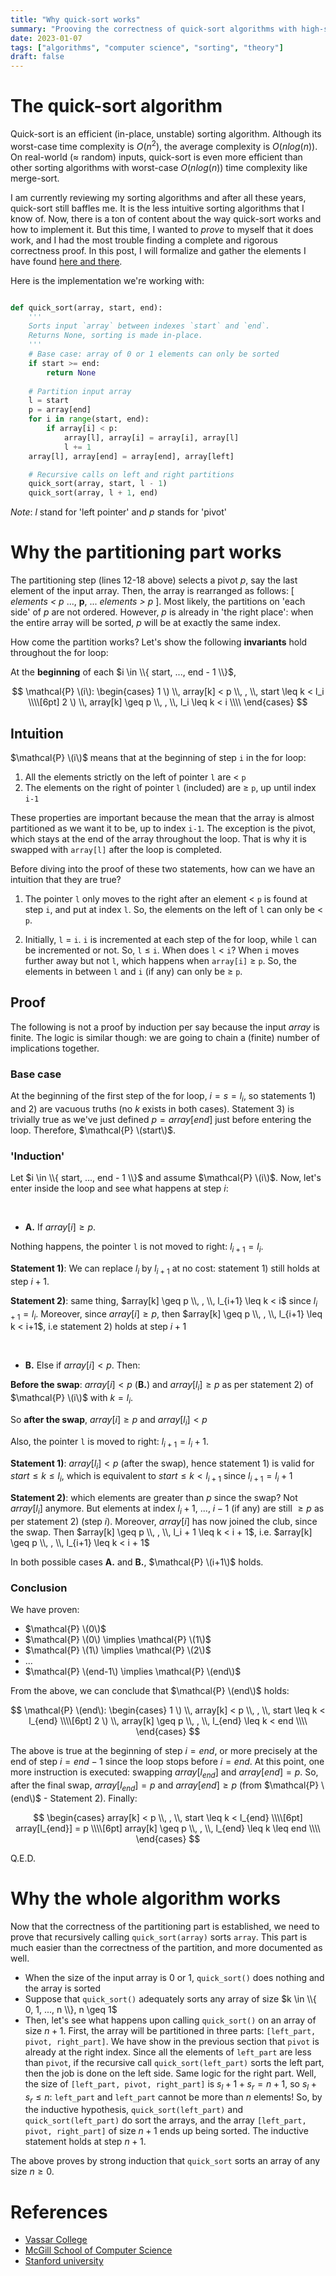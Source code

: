 ```yaml
---
title: "Why quick-sort works"
summary: "Prooving the correctness of quick-sort algorithms with high-school maths."
date: 2023-01-07
tags: ["algorithms", "computer science", "sorting", "theory"]
draft: false
---
```


# The quick-sort algorithm

Quick-sort is an efficient (in-place, unstable) sorting algorithm. Although its worst-case time complexity is $O(n^{2})$, the average complexity is $O(nlog(n))$. On real-world (≈ random) inputs, quick-sort is even more efficient than other sorting algorithms with worst-case $O(nlog(n))$ time complexity like merge-sort.

I am currently reviewing my sorting algorithms and after all these years, quick-sort still baffles me. It is the less intuitive sorting algorithms that I know of. Now, there is a ton of content about the way quick-sort works and how to implement it. But this time, I wanted to *prove* to myself that it does work, and I had the most trouble finding a complete and rigorous correctness proof. In this post, I will formalize and gather the elements I have found [here and there](#references).

Here is the implementation we're working with:

```python

def quick_sort(array, start, end):
    '''
    Sorts input `array` between indexes `start` and `end`.
    Returns None, sorting is made in-place.
    '''
    # Base case: array of 0 or 1 elements can only be sorted
    if start >= end:
        return None
    
    # Partition input array
    l = start
    p = array[end]
    for i in range(start, end):
        if array[i] < p:
            array[l], array[i] = array[i], array[l]
            l += 1
    array[l], array[end] = array[end], array[left]

    # Recursive calls on left and right partitions
    quick_sort(array, start, l - 1)
    quick_sort(array, l + 1, end)

```

*Note*: *l* stand for 'left pointer' and *p* stands for 'pivot'

# Why the partitioning part works

The partitioning step (lines 12-18 above) selects a pivot *p*, say the last element of the input array. Then, the array is rearranged as follows: [ *elements < p* ..., **p**, ... *elements > p* ]. Most likely, the partitions on 'each side' of *p* are not ordered. However, *p* is already in 'the right place': when the entire array will be sorted, *p* will be at exactly the same index.

How come the partition works? Let's show the following **invariants** hold throughout the for loop:

At the **beginning** of each $i \in \\{ start, ..., end - 1 \\}$,

$$
\mathcal{P} \(i\): 
\begin{cases}
1 \) \\, array[k] < p \\, , \\, start \leq k < l_i \\\\[6pt]
2 \) \\, array[k] \geq p \\, , \\, l_i \leq k < i \\\\
\end{cases}
$$

## Intuition

$\mathcal{P} \(i\)$ means that at the beginning of step ```i``` in the for loop:

1) All the elements strictly on the left of pointer ```l``` are < ```p```
2) The elements on the right of pointer ```l``` (included) are ≥ ```p```, up until index ```i-1```

These properties are important because the mean that the array is almost partitioned as we want it to be, up to index ```i-1```. The exception is the pivot, which stays at the end of the array throughout the loop. That is why it is swapped with ```array[l]``` after the loop is completed.

Before diving into the proof of these two statements, how can we have an intuition that they are true?

1) The pointer ```l``` only moves to the right after an element < ```p``` is found at step ```i```, and put at index ```l```. So, the elements on the left of ```l``` can only be < ```p```.

2) Initially, ```l``` = ```i```. ```i``` is incremented at each step of the for loop, while ```l``` can be incremented or not. So, ```l``` ≤ ```i```. When does ```l``` < ```i```? When ```i``` moves further away but not ```l```, which happens when ```array[i]``` ≥ ```p```. So, the elements in between ```l``` and ```i``` (if any) can only be ≥ ```p```.

## Proof

The following is not a proof by induction per say because the input *array* is finite. The logic is similar though: we are going to chain a (finite) number of implications together.

### Base case

At the beginning of the first step of the for loop, $i = s = l_i$, so statements 1) and 2) are vacuous truths (no $k$ exists in both cases). Statement 3) is trivially true as we've just defined $p=array[end]$ just before entering the loop. Therefore, $\mathcal{P} \(start\)$.

### 'Induction'

Let $i \in \\{ start, ..., end - 1 \\}$ and assume $\mathcal{P} \(i\)$. Now, let's enter inside the loop and see what happens at step $i$:

&nbsp;

* **A.** If $array[i] \geq p$.

Nothing happens, the pointer ```l``` is not moved to right: $l_{i+1} = l_i$.  
  

**Statement 1)**: We can replace $l_i$ by $l_{i+1}$ at no cost: statement 1) still holds at step $i+1$.  
  
**Statement 2)**: same thing, $array[k] \geq p \\, , \\, l_{i+1} \leq k < i$ since $l_{i+1} = l_i$. Moreover, since $array[i] \geq p$, then $array[k] \geq p \\, , \\, l_{i+1} \leq k < i+1$, i.e statement 2) holds at step $i+1$

&nbsp;

* **B.** Else if $array[i] < p$. Then:

**Before the swap**: $array[i] < p$ (**B.**) and $array[l_i] \geq p$ as per statement 2) of $\mathcal{P} \(i\)$ with $k=l_i$.

So **after the swap**, $array[i] \geq p$ and $array[l_i] < p$
  
Also, the pointer ```l``` is moved to right: $l_{i+1} = l_i+1$.  
  
**Statement 1)**: $array[l_i] < p$ (after the swap), hence statement 1) is valid for $start \leq k \leq l_i$, which is equivalent to $start \leq k < l_{i+1}$ since $l_{i+1} = l_i+1$  
  
**Statement 2)**: which elements are greater than $p$ since the swap? Not $array[l_i]$ anymore. But elements at index $l_i + 1$, ..., $i-1$ (if any) are still $\geq p$ as per statement 2) (step $i$). Moreover, $array[i]$ has now joined the club, since the swap. Then $array[k] \geq p \\, , \\, l_i + 1 \leq k < i + 1$, i.e. $array[k] \geq p \\, , \\, l_{i+1} \leq k < i + 1$

In both possible cases **A.** and **B.**, $\mathcal{P} \(i+1\)$ holds.

### Conclusion

We have proven:

* $\mathcal{P} \(0\)$
* $\mathcal{P} \(0\) \implies \mathcal{P} \(1\)$
* $\mathcal{P} \(1\) \implies \mathcal{P} \(2\)$
* ...
* $\mathcal{P} \(end-1\) \implies \mathcal{P} \(end\)$

From the above, we can conclude that $\mathcal{P} \(end\)$ holds:

$$
\mathcal{P} \(end\): 
\begin{cases}
1 \) \\, array[k] < p \\, , \\, start \leq k < l_{end} \\\\[6pt]
2 \) \\, array[k] \geq p \\, , \\, l_{end} \leq k < end \\\\
\end{cases}
$$

The above is true at the beginning of step $i=end$, or more precisely at the end of step $i=end-1$ since the loop stops before $i=end$. At this point, one more instruction is executed: swapping $array[l_{end}]$ and $array[end]=p$. So, after the final swap, $array[l_{end}] = p$ and $array[end] \geq p$ (from $\mathcal{P} \(end\)$ - Statement 2). Finally:

$$
\begin{cases}
array[k] < p \\, , \\, start \leq k < l_{end} \\\\[6pt]
array[l_{end}] = p \\\\[6pt]
array[k] \geq p \\, , \\, l_{end} \leq k \leq end \\\\
\end{cases}
$$

Q.E.D.

# Why the whole algorithm works

Now that the correctness of the partitioning part is established, we need to prove that recursively calling ```quick_sort(array)``` sorts ```array```. This part is much easier than the correctness of the partition, and more documented as well.

* When the size of the input array is 0 or 1, ```quick_sort()``` does nothing and the array is sorted
* Suppose that ```quick_sort()``` adequately sorts any array of size $k \in \\{ 0, 1, ..., n \\}, n \geq 1$
* Then, let's see what happens upon calling ```quick_sort()``` on an array of size $n+1$. First, the array will be partitioned in three parts: ```[left_part, pivot, right_part]```. We have show in the previous section that ```pivot``` is already at the right index. Since all the elements of ```left_part``` are less than ```pivot```, if the recursive call ```quick_sort(left_part)``` sorts the left part, then the job is done on the left side. Same logic for the right part. Well, the size of ```[left_part, pivot, right_part]``` is $s_l+1+s_r=n+1$, so $s_l+s_r \leq n$: ```left_part``` and ```left_part``` cannot be more than $n$ elements! So, by the inductive hypothesis, ```quick_sort(left_part)``` and ```quick_sort(left_part)``` do sort the arrays, and the array ```[left_part, pivot, right_part]``` of size $n+1$ ends up being sorted. The inductive statement holds at step $n+1$.

The above proves by strong induction that ```quick_sort``` sorts an array of any size $n \geq 0$.

# References

* [Vassar College](https://www.cs.vassar.edu/~cs241/Lectures/6-quick-sort-post.pdf)
* [McGill School of Computer Science](https://www.cs.mcgill.ca/~dprecup/courses/IntroCS/Lectures/comp250-lecture17.pdf)
* [Stanford university](https://youtu.be/Colb_4jAy8A)
